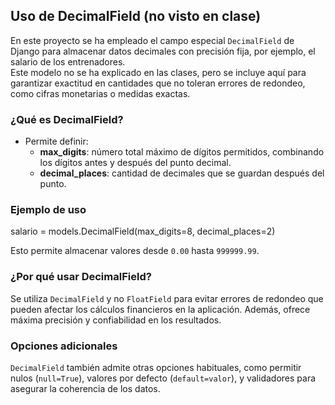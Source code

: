 ## Uso de DecimalField (no visto en clase)

En este proyecto se ha empleado el campo especial `DecimalField` de Django para almacenar datos decimales con precisión fija, por ejemplo, el salario de los entrenadores.  
Este modelo no se ha explicado en las clases, pero se incluye aquí para garantizar exactitud en cantidades que no toleran errores de redondeo, como cifras monetarias o medidas exactas.

### ¿Qué es DecimalField?

- Permite definir:
  - **max_digits**: número total máximo de dígitos permitidos, combinando los dígitos antes y después del punto decimal.
  - **decimal_places**: cantidad de decimales que se guardan después del punto.

### Ejemplo de uso

salario = models.DecimalField(max_digits=8, decimal_places=2)

Esto permite almacenar valores desde `0.00` hasta `999999.99`.

### ¿Por qué usar DecimalField?

Se utiliza `DecimalField` y no `FloatField` para evitar errores de redondeo que pueden afectar los cálculos financieros en la aplicación. Además, ofrece máxima precisión y confiabilidad en los resultados.

### Opciones adicionales

`DecimalField` también admite otras opciones habituales, como permitir nulos (`null=True`), valores por defecto (`default=valor`), y validadores para asegurar la coherencia de los datos.
